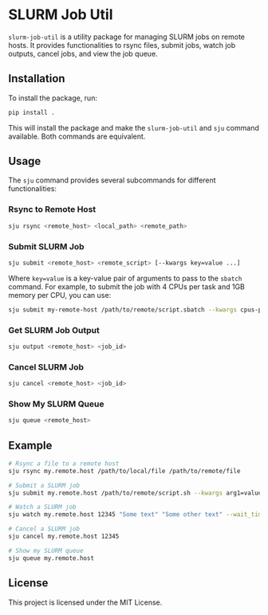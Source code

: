 # SLURM Job Util

`slurm-job-util` is a utility package for managing SLURM jobs on remote hosts. It provides functionalities to rsync files, submit jobs, watch job outputs, cancel jobs, and view the job queue.

## Installation

To install the package, run:

```sh
pip install .
```

This will install the package and make the `slurm-job-util` and `sju` command available.
Both commands are equivalent.

## Usage

The `sju` command provides several subcommands for different functionalities:

### Rsync to Remote Host

```sh
sju rsync <remote_host> <local_path> <remote_path>
```

### Submit SLURM Job

```sh
sju submit <remote_host> <remote_script> [--kwargs key=value ...]
```

Where `key=value` is a key-value pair of arguments to pass to the `sbatch` command.
For example, to submit the job with 4 CPUs per task and 1GB memory per CPU, you can use:

```sh
sju submit my-remote-host /path/to/remote/script.sbatch --kwargs cpus-per-task=4 mem-per-cpu=1G
```

### Get SLURM Job Output

```sh
sju output <remote_host> <job_id>
```

### Cancel SLURM Job

```sh
sju cancel <remote_host> <job_id>
```

### Show My SLURM Queue

```sh
sju queue <remote_host>
```

## Example

```sh
# Rsync a file to a remote host
sju rsync my.remote.host /path/to/local/file /path/to/remote/file

# Submit a SLURM job
sju submit my.remote.host /path/to/remote/script.sh --kwargs arg1=value1 arg2=value2

# Watch a SLURM job
sju watch my.remote.host 12345 "Some text" "Some other text" --wait_time 0.1 --timeout 120

# Cancel a SLURM job
sju cancel my.remote.host 12345

# Show my SLURM queue
sju queue my.remote.host
```

## License

This project is licensed under the MIT License.
